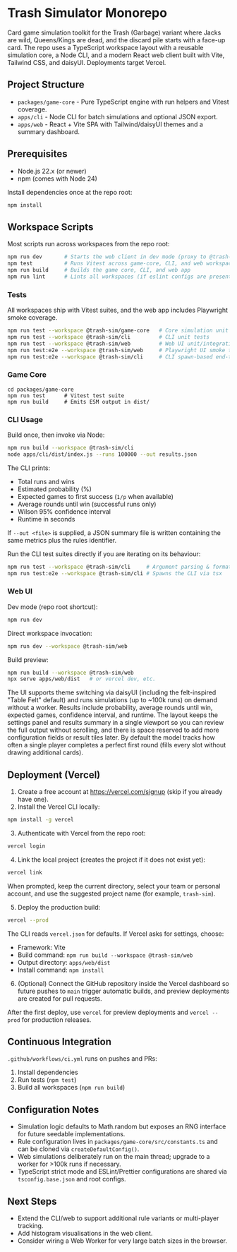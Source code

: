# Trash Simulator Monorepo

Card game simulation toolkit for the Trash (Garbage) variant where Jacks are wild, Queens/Kings are dead, and the discard pile starts with a face-up card. The repo uses a TypeScript workspace layout with a reusable simulation core, a Node CLI, and a modern React web client built with Vite, Tailwind CSS, and daisyUI. Deployments target Vercel.

## Project Structure

- `packages/game-core` - Pure TypeScript engine with run helpers and Vitest coverage.
- `apps/cli` - Node CLI for batch simulations and optional JSON export.
- `apps/web` - React + Vite SPA with Tailwind/daisyUI themes and a summary dashboard.

## Prerequisites

- Node.js 22.x (or newer)
- npm (comes with Node 24)

Install dependencies once at the repo root:

```bash
npm install
```

## Workspace Scripts

Most scripts run across workspaces from the repo root:

```bash
npm run dev       # Starts the web client in dev mode (proxy to @trash-sim/web)
npm test          # Runs Vitest across game-core, CLI, and web workspaces
npm run build     # Builds the game core, CLI, and web app
npm run lint      # Lints all workspaces (if eslint configs are present)
```

### Tests

All workspaces ship with Vitest suites, and the web app includes Playwright smoke coverage.

```bash
npm run test --workspace @trash-sim/game-core   # Core simulation unit tests
npm run test --workspace @trash-sim/cli         # CLI unit tests
npm run test --workspace @trash-sim/web         # Web UI unit/integration tests (jsdom)
npm run test:e2e --workspace @trash-sim/web     # Playwright UI smoke tests (requires npx playwright install)
npm run test:e2e --workspace @trash-sim/cli     # CLI spawn-based end-to-end tests
```

### Game Core

```
cd packages/game-core
npm run test      # Vitest test suite
npm run build     # Emits ESM output in dist/
```

### CLI Usage

Build once, then invoke via Node:

```bash
npm run build --workspace @trash-sim/cli
node apps/cli/dist/index.js --runs 100000 --out results.json
```

The CLI prints:
- Total runs and wins
- Estimated probability (%)
- Expected games to first success (`1/p` when available)
- Average rounds until win (successful runs only)
- Wilson 95% confidence interval
- Runtime in seconds

If `--out <file>` is supplied, a JSON summary file is written containing the same metrics plus the rules identifier.

Run the CLI test suites directly if you are iterating on its behaviour:

```bash
npm run test --workspace @trash-sim/cli     # Argument parsing & formatter coverage
npm run test:e2e --workspace @trash-sim/cli # Spawns the CLI via tsx
```

### Web UI

Dev mode (repo root shortcut):

```bash
npm run dev
```

Direct workspace invocation:

```bash
npm run dev --workspace @trash-sim/web
```

Build preview:

```bash
npm run build --workspace @trash-sim/web
npx serve apps/web/dist   # or vercel dev, etc.
```

The UI supports theme switching via daisyUI (including the felt-inspired "Table Felt" default) and runs simulations (up to ~100k runs) on demand without a worker. Results include probability, average rounds until win, expected games, confidence interval, and runtime. The layout keeps the settings panel and results summary in a single viewport so you can review the full output without scrolling, and there is space reserved to add more configuration fields or result tiles later. By default the model tracks how often a single player completes a perfect first round (fills every slot without drawing additional cards).

## Deployment (Vercel)

1. Create a free account at https://vercel.com/signup (skip if you already have one).
2. Install the Vercel CLI locally:

```bash
npm install -g vercel
```

3. Authenticate with Vercel from the repo root:

```bash
vercel login
```

4. Link the local project (creates the project if it does not exist yet):

```bash
vercel link
```

   When prompted, keep the current directory, select your team or personal account, and use the suggested project name (for example, `trash-sim`).

5. Deploy the production build:

```bash
vercel --prod
```

   The CLI reads `vercel.json` for defaults. If Vercel asks for settings, choose:
   - Framework: Vite
   - Build command: `npm run build --workspace @trash-sim/web`
   - Output directory: `apps/web/dist`
   - Install command: `npm install`

6. (Optional) Connect the GitHub repository inside the Vercel dashboard so future pushes to `main` trigger automatic builds, and preview deployments are created for pull requests.

After the first deploy, use `vercel` for preview deployments and `vercel --prod` for production releases.

## Continuous Integration

`.github/workflows/ci.yml` runs on pushes and PRs:

1. Install dependencies
2. Run tests (`npm test`)
3. Build all workspaces (`npm run build`)

## Configuration Notes

- Simulation logic defaults to Math.random but exposes an RNG interface for future seedable implementations.
- Rule configuration lives in `packages/game-core/src/constants.ts` and can be cloned via `createDefaultConfig()`.
- Web simulations deliberately run on the main thread; upgrade to a worker for >100k runs if necessary.
- TypeScript strict mode and ESLint/Prettier configurations are shared via `tsconfig.base.json` and root configs.

## Next Steps

- Extend the CLI/web to support additional rule variants or multi-player tracking.
- Add histogram visualisations in the web client.
- Consider wiring a Web Worker for very large batch sizes in the browser.

